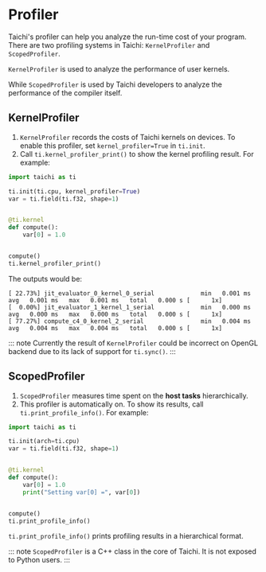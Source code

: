 # Profiler

Taichi's profiler can help you analyze the run-time cost of your program. There are two profiling systems in Taichi: `KernelProfiler` and `ScopedProfiler`.

`KernelProfiler` is used to analyze the performance of user kernels.

While `ScopedProfiler` is used by Taichi developers to analyze the performance of the compiler itself.

## KernelProfiler

1.  `KernelProfiler` records the costs of Taichi kernels on devices. To enable this profiler, set `kernel_profiler=True` in `ti.init`.
2.  Call `ti.kernel_profiler_print()` to show the kernel profiling result. For example:

```python {3,13}
import taichi as ti

ti.init(ti.cpu, kernel_profiler=True)
var = ti.field(ti.f32, shape=1)


@ti.kernel
def compute():
    var[0] = 1.0


compute()
ti.kernel_profiler_print()
```

The outputs would be:

```
[ 22.73%] jit_evaluator_0_kernel_0_serial             min   0.001 ms   avg   0.001 ms   max   0.001 ms   total   0.000 s [      1x]
[  0.00%] jit_evaluator_1_kernel_1_serial             min   0.000 ms   avg   0.000 ms   max   0.000 ms   total   0.000 s [      1x]
[ 77.27%] compute_c4_0_kernel_2_serial                min   0.004 ms   avg   0.004 ms   max   0.004 ms   total   0.000 s [      1x]
```

::: note Currently the result of `KernelProfiler` could be incorrect on OpenGL backend due to its lack of support for `ti.sync()`. :::

## ScopedProfiler

1.  `ScopedProfiler` measures time spent on the **host tasks** hierarchically.
2.  This profiler is automatically on. To show its results, call `ti.print_profile_info()`. For example:

```python
import taichi as ti

ti.init(arch=ti.cpu)
var = ti.field(ti.f32, shape=1)


@ti.kernel
def compute():
    var[0] = 1.0
    print("Setting var[0] =", var[0])


compute()
ti.print_profile_info()
```

`ti.print_profile_info()` prints profiling results in a hierarchical format.

::: note `ScopedProfiler` is a C++ class in the core of Taichi. It is not exposed to Python users. :::
